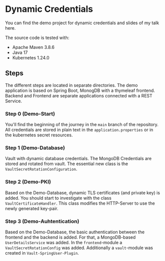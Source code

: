 # Dynamic Credentials

You can find the demo project for dynamic credentials and slides of my talk here.

The source code is tested with:

* Apache Maven 3.8.6
* Java 17
* Kubernetes 1.24.0

## Steps

The different steps are located in separate directories. The demo application is based on Spring Boot, MonogDB with a thymeleaf frontend. Backend and Frontend are separate applications connected with a REST Service.

### Step 0 (Demo-Start)

You'll find the beginning of the journey in the `main` branch of the repository.
All credentials are stored in plain text in the `application.properties` or in the kubernetes secret resources.

### Step 1 (Demo-Database)

Vault with dynamic database credentials. 
The MongoDB Credentials are stored and rotated from vault. The essential new class is the `VaultSecretRotationConfiguration`.

### Step 2 (Demo-PKI)

Based on the Demo-Database, dynamic TLS certificates (and private key) is added. 
You should start to investigate with the class `VaultCertificateHandler`. This class modifies the HTTP-Server to use the newly generated key-pair.


### Step 3 (Demo-Auhtentication)

Based on the Demo-Database, the basic authentication between the frontend and the backend is added. 
For that, a MongoDB-based `UserDetailsService` was added. 
In the `frontend`-module a `VaultSecretRotationConfig` was added.
Additionally a `vault`-module was created in `Vault-SpringUser-Plugin`.



